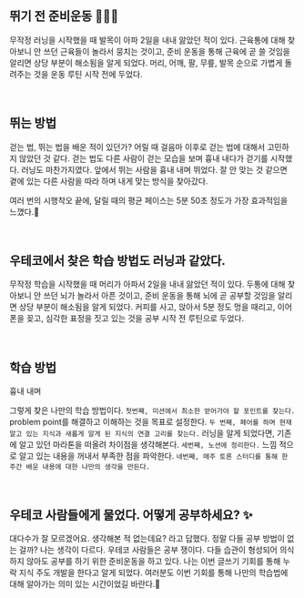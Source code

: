 ## 뛰기 전 준비운동 🏃🏻‍♀️

무작정 러닝을 시작했을 때 발목이 아파 2일을 내내 앓았던 적이 있다. 근육통에 대해 찾아보니 안 쓰던 근육들이 놀라서 뭉치는 것이고, 준비 운동을 통해 근육에 곧 쓸 것임을 알리면 상당 부분이 해소됨을 알게 되었다. 머리, 어깨, 팔, 무릎, 발목 순으로 가볍게 돌려주는 것을 운동 루틴 시작 전에 두었다.

<br>

## 뛰는 방법
걷는 법, 뛰는 법을 배운 적이 있던가? 어릴 때 걸음마 이후로 걷는 법에 대해서 고민하지 않았던 것 같다. 걷는 법도 다른 사람이 걷는 모습을 보며 흉내 내다가 걷기를 시작했다. 러닝도 마찬가지였다. 앞에서 뛰는 사람을 흉내 내며 뛰었다. 잘 안 맞는 것 같으면 곁에 있는 다른 사람을 따라 하며 내게 맞는 방식을 찾아갔다.


여러 번의 시행착오 끝에, 달릴 때의 평균 페이스는 5분 50초 정도가 가장 효과적임을 느꼈다.💯

<br>

## 우테코에서 찾은 학습 방법도 러닝과 같았다.

무작정 학습을 시작했을 때 머리가 아파서 2일을 내내 앓았던 적이 있다. 두통에 대해 찾아보니 안 쓰던 뇌가 놀라서 아픈 것이고, 준비 운동을 통해 뇌에 곧 공부할 것임을 알리면 상당 부분이 해소됨을 알게 되었다. 커피를 사고, 앉아서 5분 정도 멍을 때리고, 이어폰을 꽂고, 심각한 표정을 짓고 있는 것을 공부 시작 전 루틴으로 두었다.

<br>

## 학습 방법
흉내 내며

그렇게 찾은 나만의 학습 방법이다.
`첫번째, 미션에서 최소한 얻어가야 할 포인트를 찾는다.` problem point를 해결하고 이해하는 것을 목표로 설정한다.
`두 번째, 페어를 하며 현재 알고 있는 지식과 새롭게 알게 된 지식의 연결 고리를 찾는다.` 러닝을 알게 되었다면, 기존에 알고 있던 마라톤을 떠올려 차이점을 생각해본다.
`세번째, 노션에 정리한다.` 느낌 적으로 알고 있는 내용을 꺼내서 부족한 점을 파악한다.
`네번째, 매주 토론 스터디를 통해 한 주간 배운 내용에 대한 나만의 생각을 만든다.`

<br>


## 우테코 사람들에게 물었다. 어떻게 공부하세요? ✨
대다수가 잘 모르겠어요. 생각해본 적 없는데요? 라고 답했다. 정말 다들 공부 방법이 없는 걸까? 나는 생각이 다르다. 우테코 사람들은 공부 쟁이다. 다들 습관이 형성되어 의식하지 않아도 공부를 하기 위한 준비운동을 하고 있다. 나는 이번 글쓰기 기회를 통해 누락 지식 주도 개발을 한다고 알게 되었다. 여러분도 이번 기회를 통해 나만의 학습법에 대해 알아가는 의미 있는 시간이었길 바란다.👏

